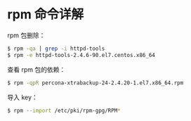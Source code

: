 # rpm 命令详解

rpm 包删除：

```bash
$ rpm -qa | grep -i httpd-tools
$ rpm -e httpd-tools-2.4.6-90.el7.centos.x86_64
```

查看 rpm 包的依赖：

```bash
$ rpm -qpR percona-xtrabackup-24-2.4.20-1.el7.x86_64.rpm
```

导入 key：

```bash
$ rpm --import /etc/pki/rpm-gpg/RPM*
```

